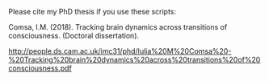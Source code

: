 Please cite my PhD thesis if you use these scripts:

Comsa, I.M. (2018). Tracking brain dynamics across transitions of consciousness. (Doctoral dissertation).

http://people.ds.cam.ac.uk/imc31/phd/Iulia%20M%20Comsa%20-%20Tracking%20brain%20dynamics%20across%20transitions%20of%20consciousness.pdf
